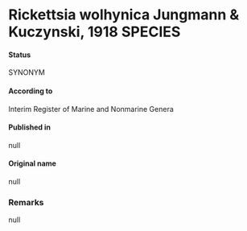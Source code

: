 # Rickettsia wolhynica Jungmann & Kuczynski, 1918 SPECIES

#### Status
SYNONYM

#### According to
Interim Register of Marine and Nonmarine Genera

#### Published in
null

#### Original name
null

### Remarks
null